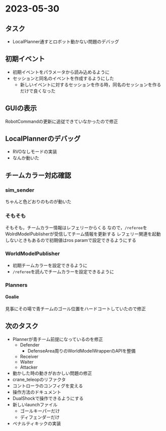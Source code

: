 # 2023-05-30

## タスク

- LocalPlanner通すとロボット動かない問題のデバッグ

## 初期イベント

- 初期イベントをパラメータから読み込めるように
- セッションと同名のイベントを作成するようにした
  - 新しいイベントに対するセッションを作る時，同名のセッションを作るだけで良くなった

## GUIの表示

RobotCommandの更新に追従できていなかったので修正

## LocalPlannerのデバッグ

- RVOなしモードの実装
- なんか動いた

## チームカラー対応確認

### sim_sender

ちゃんと色どおりのものが動いた

### そもそも

そもそも，チームカラー情報はレフェリーからくる
なので，`/referee`をWolrdModelPublisherが受信してチーム情報を更新する
レフェリー関連を起動しないときもあるので初期値はros paramで設定できるようにする

### WorldModelPublisher

- 初期チームカラーを設定できるように
- `/referee`を読んでチームカラーを設定できるように

### Planners

#### Goalie

見事にその場で青チームのゴール位置をハードコートしていたので修正

## 次のタスク

- Plannerが青チーム前提になっているのを修正
  - Defender
    - DefenseArea周りのWorldModelWrapperのAPIを整備
  - Receiver
  - Waiter
  - Attacker
- 動かした時の動きがおかしい問題の修正
- crane_teleopのリファクタ
- コントローラのコンフィグを変える
- 操作方法のドキュメント
- DualShockで操作できるようにする
- 新しいlaunchファイル
  - ゴールキーパーだけ
  - ディフェンダーだけ
- ペナルティキックの実装
